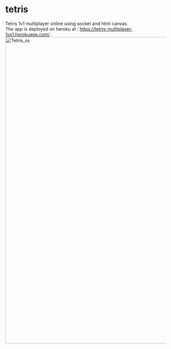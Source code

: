 # tetris
 Tetris 1v1 multiplayer online using socket and html canvas.\
 The app is deployed on heroku at : https://tetris-multiplayer-1vs1.herokuapp.com/ .\
<img width="961" alt="Tetris_ss" src="https://user-images.githubusercontent.com/52630757/189122202-43a1eb1e-99cd-4e16-a9b0-c1a79f986486.png">
